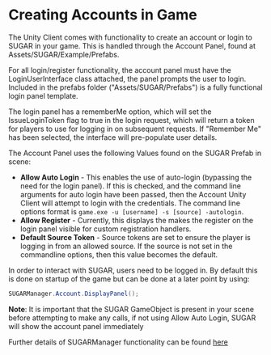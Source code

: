 # Creating Accounts in Game
The Unity Client comes with functionality to create an account or login to SUGAR in your game. This is handled through the Account Panel, found at Assets/SUGAR/Example/Prefabs.

For all login/register functionality, the account panel must have the LoginUserInterface class attached, the panel prompts the user to login. Included in the prefabs folder ("Assets/SUGAR/Prefabs") is a fully functional login panel template. 

The login panel has a rememberMe option, which will set the IssueLoginToken flag to true in the login request, which will return a token for players to use for logging in on subsequent requests. If "Remember Me" has been selected, the interface will pre-populate user details.

The Account Panel uses the following Values found on the SUGAR Prefab in scene:
- **Allow Auto Login** - This enables the use of auto-login (bypassing the need for the login panel). If this is checked, and the command line arguments for auto login have been passed, then the Account Unity Client will attempt to login with the credentials. The command line options format is ``game.exe -u [username] -s [source] -autologin``.
- **Allow Register** - Currently, this displays the makes the register on the login panel visible for custom registration handlers. 
- **Default Source Token** - Source tokens are set to ensure the player is logging in from an allowed source. If the source is not set in the commandline options, then this value becomes the default.

In order to interact with SUGAR, users need to be logged in. By default this is done on startup of the game but can be done at a later point by using: 

``` c#
SUGARManager.Account.DisplayPanel();
```
**Note**: It is important that the SUGAR GameObject is present in your scene before attempting to make any calls, if not using Allow Auto Login, SUGAR will show the account panel immediately 

Further details of SUGARManager functionality can be found [here](sugarmanager.md)